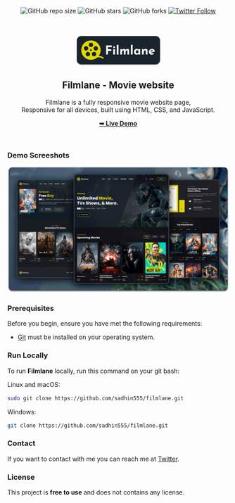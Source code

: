 <div align="center">
  
  ![GitHub repo size](https://img.shields.io/github/repo-size/sadhin555/filmlane)
  ![GitHub stars](https://img.shields.io/github/stars/sadhin555/filmlane?style=social)
  ![GitHub forks](https://img.shields.io/github/forks/sadhin555/filmlane?style=social)
  [![Twitter Follow](https://img.shields.io/twitter/follow/sadhin555_?style=social)](https://twitter.com/intent/follow?screen_name=sadhin555_)

  <br />
  <br />
  
  <img src="./readme-images/project-logo.png" />

  <h2 align="center">Filmlane - Movie website</h2>

  Filmlane is a fully responsive movie website page, <br />Responsive for all devices, built using HTML, CSS, and JavaScript.

  <a href="https://sadhin555.github.io/filmlane/"><strong>➥ Live Demo</strong></a>

</div>

<br />

### Demo Screeshots

![Filmlane Desktop Demo](./readme-images/desktop.png "Desktop Demo")

### Prerequisites

Before you begin, ensure you have met the following requirements:

* [Git](https://git-scm.com/downloads "Download Git") must be installed on your operating system.

### Run Locally

To run **Filmlane** locally, run this command on your git bash:

Linux and macOS:

```bash
sudo git clone https://github.com/sadhin555/filmlane.git
```

Windows:

```bash
git clone https://github.com/sadhin555/filmlane.git
```

### Contact

If you want to contact with me you can reach me at [Twitter](https://www.twitter.com/sadhin555).

### License

This project is **free to use** and does not contains any license.
